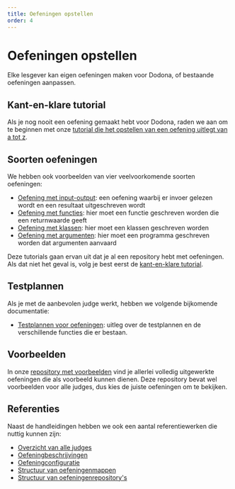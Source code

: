 ```yaml
---
title: Oefeningen opstellen
order: 4
---
```


# Oefeningen opstellen

Elke lesgever kan eigen oefeningen maken voor Dodona, of bestaande oefeningen aanpassen.

## Kant-en-klare tutorial

Als je nog nooit een oefening gemaakt hebt voor Dodona, raden we aan om te beginnen met onze [tutorial die het opstellen van een oefening uitlegt van a tot z](/nl/guides/exercises/creating-exercises/introduction).

## Soorten oefeningen

We hebben ook voorbeelden van vier veelvoorkomende soorten oefeningen:

- [Oefening met input-output](/nl/guides/exercises/examples/input-output): een oefening waarbij er invoer gelezen wordt en een resultaat uitgeschreven wordt
- [Oefening met functies](/nl/guides/exercises/examples/function): hier moet een functie geschreven worden die een returnwaarde geeft
- [Oefening met klassen](/nl/guides/exercises/examples/class): hier moet een klassen geschreven worden
- [Oefening met argumenten](/nl/guides/exercises/examples/command-line): hier moet een programma geschreven worden dat argumenten aanvaard

Deze tutorials gaan ervan uit dat je al een repository hebt met oefeningen.
Als dat niet het geval is, volg je best eerst de [kant-en-klare tutorial](/nl/guides/exercises/creating-exercises/introduction).

## Testplannen

Als je met de aanbevolen judge werkt, hebben we volgende bijkomende documentatie:

- [Testplannen voor oefeningen](/nl/guides/exercises/testsuites): uitleg over de testplannen en de verschillende functies die er bestaan.

## Voorbeelden

In onze [repository met voorbeelden](https://github.com/dodona-edu/example-exercises) vind je allerlei volledig uitgewerkte oefeningen die als voorbeeld kunnen dienen.
Deze repository bevat wel voorbeelden voor alle judges, dus kies de juiste oefeningen om te bekijken.

## Referenties

Naast de handleidingen hebben we ook een aantal referentiewerken die nuttig kunnen zijn:

- [Overzicht van alle judges](/nl/references/judges)
- [Oefeningbeschrijvingen](/nl/references/exercise-description)
- [Oefeningconfiguratie](/nl/references/exercise-config)
- [Structuur van oefeningenmappen](/nl/references/exercise-directory-structure)
- [Structuur van oefeningenrepository's](/nl/references/repository-directory-structure)
